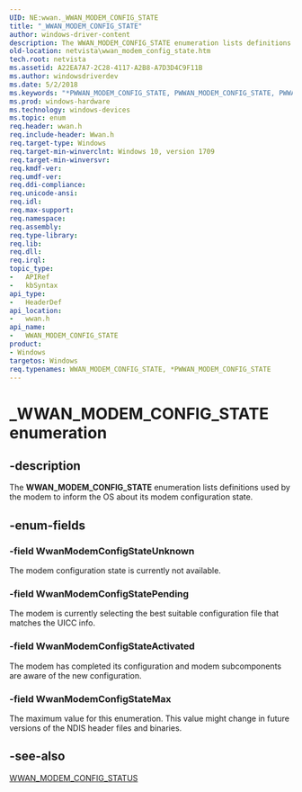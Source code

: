 ```yaml
---
UID: NE:wwan._WWAN_MODEM_CONFIG_STATE
title: "_WWAN_MODEM_CONFIG_STATE"
author: windows-driver-content
description: The WWAN_MODEM_CONFIG_STATE enumeration lists definitions used by the modem to inform the OS about its modem configuration state.
old-location: netvista\wwan_modem_config_state.htm
tech.root: netvista
ms.assetid: A22EA7A7-2C28-4117-A2B8-A7D3D4C9F11B
ms.author: windowsdriverdev
ms.date: 5/2/2018
ms.keywords: "*PWWAN_MODEM_CONFIG_STATE, PWWAN_MODEM_CONFIG_STATE, PWWAN_MODEM_CONFIG_STATE enumeration pointer [Network Drivers Starting with Windows Vista], WWAN_MODEM_CONFIG_STATE, WWAN_MODEM_CONFIG_STATE enumeration [Network Drivers Starting with Windows Vista], WwanModemConfigStateActivated, WwanModemConfigStateMax, WwanModemConfigStatePending, WwanModemConfigStateUnknown, _WWAN_MODEM_CONFIG_STATE, netvista.wwan_modem_config_state, wwan/PWWAN_MODEM_CONFIG_STATE, wwan/WWAN_MODEM_CONFIG_STATE, wwan/WwanModemConfigStateActivated, wwan/WwanModemConfigStateMax, wwan/WwanModemConfigStatePending, wwan/WwanModemConfigStateUnknown"
ms.prod: windows-hardware
ms.technology: windows-devices
ms.topic: enum
req.header: wwan.h
req.include-header: Wwan.h
req.target-type: Windows
req.target-min-winverclnt: Windows 10, version 1709
req.target-min-winversvr: 
req.kmdf-ver: 
req.umdf-ver: 
req.ddi-compliance: 
req.unicode-ansi: 
req.idl: 
req.max-support: 
req.namespace: 
req.assembly: 
req.type-library: 
req.lib: 
req.dll: 
req.irql: 
topic_type:
-	APIRef
-	kbSyntax
api_type:
-	HeaderDef
api_location:
-	wwan.h
api_name:
-	WWAN_MODEM_CONFIG_STATE
product:
- Windows
targetos: Windows
req.typenames: WWAN_MODEM_CONFIG_STATE, *PWWAN_MODEM_CONFIG_STATE
---
```


# _WWAN_MODEM_CONFIG_STATE enumeration


## -description


The <b>WWAN_MODEM_CONFIG_STATE</b> enumeration lists definitions used by the modem to inform the OS about its modem configuration state.


## -enum-fields




### -field WwanModemConfigStateUnknown

The modem configuration state is currently not available.


### -field WwanModemConfigStatePending

The modem is currently selecting the best suitable configuration file that matches the UICC info.


### -field WwanModemConfigStateActivated

The modem has completed its configuration and modem subcomponents are aware of the new configuration.


### -field WwanModemConfigStateMax

The maximum value for this enumeration. This value might change in future versions of the NDIS
     header files and binaries.


## -see-also




<a href="https://msdn.microsoft.com/3A13CFBC-DBB4-4BB1-ABA4-AB145AED07AA">WWAN_MODEM_CONFIG_STATUS</a>
 

 


